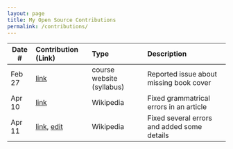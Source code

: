 ```yaml
---
layout: page
title: My Open Source Contributions
permalink: /contributions/
---
```


<!--
Type of the contribution should be "Wikipedia edit", "OpenStreet Map feature", "Documentation", "Course website", "Blog",
"Browser Add-on", etc.

The description should include a brief summary of what you did.

The link should bring us to a public page that shows your contribution. 

Replace the first row with your own contribution. 

-->





| Date # | Contribution (Link) | Type | Description |
|---|:---|:---|:---|
| Feb 27 | [link](https://github.com/joannakl/ossd/issues/7) | course website (syllabus) | Reported issue about missing book cover |
| Apr 10 | [link](https://en.wikipedia.org/w/index.php?title=Nawabagh_Ganderbal&oldid=1082004265) | Wikipedia | Fixed grammatrical errors in an article |
| Apr 11 | [link](https://en.wikipedia.org/w/index.php?title=Vampire_Survivors&oldid=1082064554), [edit](https://en.wikipedia.org/w/index.php?title=Vampire_Survivors&direction=next&oldid=1082064554) | Wikipedia | Fixed several errors and added some details |
